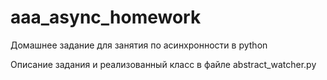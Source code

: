 # aaa_async_homework
Домашнее задание для занятия по асинхронности в python

Описание задания и реализованный класс в файле abstract_watcher.py